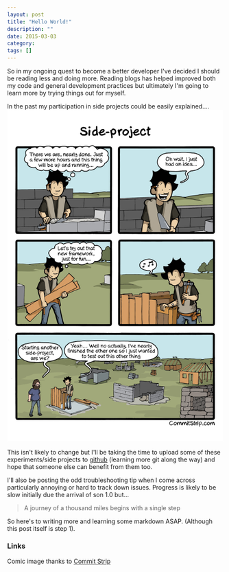```yaml
---
layout: post
title: "Hello World!"
description: ""
date: 2015-03-03
category: 
tags: []
---
```



So in my ongoing quest to become a better developer I've decided I should be reading less and doing more.  Reading blogs has helped improved both my code and general development practices but ultimately I'm going to learn more by trying things out for myself.

In the past my participation in side projects could be easily explained.... ![The side projects experience!][1]

This isn't likely to change but I'll be taking the time to upload some of these experiments/side projects to [github](http://www.github.com) (learning more git along the way) and hope that someone else can benefit from them too.

I'll also be posting the odd troubleshooting tip when I come across particularly annoying or hard to track down issues.  Progress is likely to be slow initially due the arrival of son 1.0 but...

> A journey of a thousand miles begins with a single step

So here's to writing more and learning some markdown ASAP. (Although this post itself is step 1).

### Links
Comic image thanks to [Commit Strip](http://www.commitstrip.com/en/2014/11/25/west-side-project-story/)

[1]: /assets/201503/Strip-Side-project-650-finalenglish.jpg